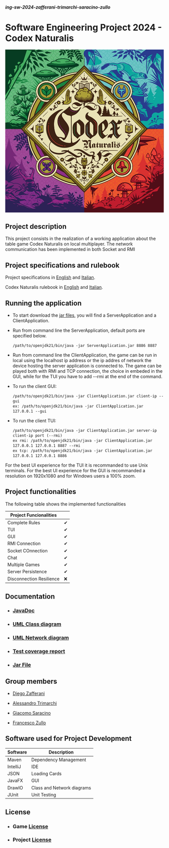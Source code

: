 ##### ing-sw-2024-zafferani-trimarchi-saracino-zullo

# Software Engineering Project 2024 - Codex Naturalis
![Codex Naturalis](https://github.com/DiegoZaff/ing-sw-2024-zafferani-trimarchi-saracino-zullo/blob/a8db7a035c7d94030ae9989600cca92f9ab789fa/deliverables/Rules%20and%20requirements/814qEh0JKdS.jpg)



## Project description

This project consists in the realization of a working application about the table game Codex Naturalis on local multiplayer. The network communication  has been implemented in both Socket and RMI



## Project specifications and rulebook

Project specifications in [English](https://github.com/DiegoZaff/ing-sw-2024-zafferani-trimarchi-saracino-zullo/blob/a8db7a035c7d94030ae9989600cca92f9ab789fa/deliverables/Rules%20and%20requirements/requirements%20english.pdf) and [Italian](https://github.com/DiegoZaff/ing-sw-2024-zafferani-trimarchi-saracino-zullo/blob/a8db7a035c7d94030ae9989600cca92f9ab789fa/deliverables/Rules%20and%20requirements/requirements.pdf).

Codex Naturalis rulebook in [English](https://github.com/DiegoZaff/ing-sw-2024-zafferani-trimarchi-saracino-zullo/blob/a8db7a035c7d94030ae9989600cca92f9ab789fa/deliverables/Rules%20and%20requirements/CODEX_Rulebook_EN.pdf) and [Italian](https://github.com/DiegoZaff/ing-sw-2024-zafferani-trimarchi-saracino-zullo/blob/a8db7a035c7d94030ae9989600cca92f9ab789fa/deliverables/Rules%20and%20requirements/CODEX_Rulebook_IT.pdf).



## Running the application

- To start download the [jar files](https://github.com/DiegoZaff/ing-sw-2024-zafferani-trimarchi-saracino-zullo/tree/main/out/artifacts/GC28_jar), you will find a ServerApplication and a ClientApplication.
- Run from command line the ServerApplication, default ports are specified below.

      /path/to/openjdk21/bin/java -jar ServerApplication.jar 8886 8887
      
- Run from command line the ClientApplication, the game can be run in local using the localhost ip address or the ip addres of network the device hosting the server application is connected to.
The game can be played both with RMI and TCP connection, the choice in embeded in the GUI, while for the TUI you have to add --rmi at the end of the command.

- To run the client GUI:

      /path/to/openjdk21/bin/java -jar ClientApplication.jar client-ip --gui
      ex: /path/to/openjdk21/bin/java -jar ClientApplication.jar 127.0.0.1 --gui

- To run the client TUI:

      /path/to/openjdk21/bin/java -jar ClientApplication.jar server-ip client-ip port (--rmi)
      ex rmi: /path/to/openjdk21/bin/java -jar ClientApplication.jar 127.0.0.1 127.0.0.1 8887 --rmi
      ex tcp: /path/to/openjdk21/bin/java -jar ClientApplication.jar 127.0.0.1 127.0.0.1 8886

For the best UI experience for the TUI it is recommanded to use Unix terminals.
For the best UI experience for the GUI is recommanded a resolution on 1920x1080 and for Windows users a 100% zoom.

## Project functionalities

The following table shows the implemented functionalities

| Project Funcionalities   |    |
|--------------------------|----|
| Complete Rules           | ✔  |
| TUI                      | ✔  |
| GUI                      | ✔  |
| RMI Connection           | ✔  |
| Socket COnnection        | ✔  |
| Chat                     | ✔  |
| Multiple Games           | ✔  |
| Server Persistence       |  ✔ |
| Disconnection Resilience | ❌  |


## Documentation

* ### [JavaDoc](https://gc28project.netlify.app/it.polimi.ingsw.gc28/module-summary.html)
* ### [UML Class diagram](https://github.com/DiegoZaff/ing-sw-2024-zafferani-trimarchi-saracino-zullo/blob/a604bbb1bd29c48ee914b22a45e0188c3ddd3fdc/deliverables/UML2/uml%20model%202.png)

* ### [UML Network diagram](https://github.com/DiegoZaff/ing-sw-2024-zafferani-trimarchi-saracino-zullo/blob/a604bbb1bd29c48ee914b22a45e0188c3ddd3fdc/deliverables/UML2/uml%20rete.drawio.png)

* ### [Test coverage report](https://gc28testcoverage.netlify.app/)

* ### [Jar File](https://github.com/DiegoZaff/ing-sw-2024-zafferani-trimarchi-saracino-zullo/tree/main/out/artifacts/GC28_jar)



## Group members

* [Diego Zafferani](https://github.com/DiegoZaff)

* [Alessandro Trimarchi](https://github.com/AlessandroTrimarchi)

* [Giacomo Saracino](https://github.com/giasa-poli)

* [Francesco Zullo](https://github.com/ZulloFrancesco)





## Software used for Project Development

| Software | Description                |
|----------|----------------------------|
| Maven    | Dependency Management      |
| IntelliJ | IDE                        |
| JSON     | Loading Cards              |
| JavaFX   | GUI                        |
| DrawIO   | Class and Network diagrams |
| JUnit    | Unit Testing               |

## License

* ### Game [License](https://www.craniocreations.it/prodotto/codex-naturalis)

* ### Project [License](https://github.com/DiegoZaff/ing-sw-2024-zafferani-trimarchi-saracino-zullo/blob/62c8999c15e8e05dc601cd14efefa12c3c669287/LICENSE)


